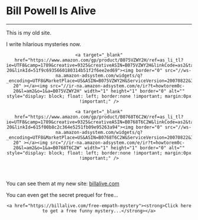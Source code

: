 # Bill Powell Is Alive
---

This is my old site.

I write hilarious mysteries now.

<div style="text-align: center; padding-bottom: 25px;">

	<a target="_blank"  href="https://www.amazon.com/gp/product/B075VZWY2H/ref=as_li_tl?ie=UTF8&camp=1789&creative=9325&creativeASIN=B075VZWY2H&linkCode=as2&tag=howtorem0c-20&linkId=51f9c6935660180314b51f2f6ee2ed69"><img border="0" src="//ws-na.amazon-adsystem.com/widgets/q?_encoding=UTF8&MarketPlace=US&ASIN=B075VZWY2H&ServiceVersion=20070822&ID=AsinImage&WS=1&Format=_SL250_&tag=howtorem0c-20" ></a><img src="//ir-na.amazon-adsystem.com/e/ir?t=howtorem0c-20&l=am2&o=1&a=B075VZWY2H" width="1" height="1" border="0" alt="" style="display: block; float: left; border:none !important; margin:0px !important;" />

	<a target="_blank"  href="https://www.amazon.com/gp/product/B0768T6C2W/ref=as_li_tl?ie=UTF8&camp=1789&creative=9325&creativeASIN=B0768T6C2W&linkCode=as2&tag=howtorem0c-20&linkId=615f00b8c2c364e5251fb09e95263a94"><img border="0" src="//ws-na.amazon-adsystem.com/widgets/q?_encoding=UTF8&MarketPlace=US&ASIN=B0768T6C2W&ServiceVersion=20070822&ID=AsinImage&WS=1&Format=_SL250_&tag=howtorem0c-20" ></a><img src="//ir-na.amazon-adsystem.com/e/ir?t=howtorem0c-20&l=am2&o=1&a=B0768T6C2W" width="1" height="1" border="0" alt="" style="display: block; float: left; border:none !important; margin:0px !important;" />

</div>

You can see them at my new site: <a href="https://billalive.com">billalive.com</a>

You can even get the secret prequel for free...

<div style="text-align: center; padding-bottom: 25px;">

	<a href="https://billalive.com/free-empath-mystery"><strong>Click here to get a free funny mystery...</strong></a>

</div>
